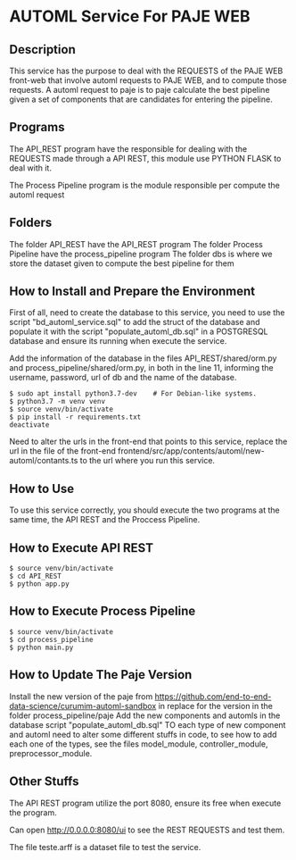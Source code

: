 # AUTOML Service For PAJE WEB

## Description
This service has the purpose to deal with the REQUESTS of the PAJE WEB front-web that involve automl requests to PAJE WEB, and to compute those requests.
A automl request to paje is to paje calculate the best pipeline given a set of components that are candidates for entering the pipeline.

## Programs
The API_REST program have the responsible for dealing with the REQUESTS made through a API REST, this module use PYTHON FLASK to deal with it.

The Process Pipeline program is the module responsible per compute the automl request

## Folders
The folder API_REST have the API_REST program
The folder Process Pipeline have the process_pipeline program
The folder dbs is where we store the dataset given to compute the best pipeline for them


 
## How to Install and Prepare the Environment

First of all, need to create the database to this service, you need to use the script "bd_automl_service.sql" to add the struct of the database and populate it with the script "populate_automl_db.sql" in a POSTGRESQL database and ensure its running when execute the service.

Add the information of the database in the files API_REST/shared/orm.py and process_pipeline/shared/orm.py, in both in the line 11, informing the username, password, url of db and the name of the database.

```
$ sudo apt install python3.7-dev    # For Debian-like systems.
$ python3.7 -m venv venv
$ source venv/bin/activate
$ pip install -r requirements.txt
deactivate
```

Need to alter the urls in the front-end that points to this service, replace the url in the file of the front-end frontend/src/app/contents/automl/new-automl/contants.ts to the url where you run this service.

## How to Use
To use this service correctly, you should execute the two programs at the same time, the API REST and the Proccess Pipeline.

## How to Execute API REST

```
$ source venv/bin/activate
$ cd API_REST
$ python app.py
```

## How to Execute Process Pipeline
```
$ source venv/bin/activate
$ cd process_pipeline
$ python main.py
```

## How to Update The Paje Version
Install the new version of the paje from https://github.com/end-to-end-data-science/curumim-automl-sandbox in replace for the version in the folder process_pipeline/paje
Add the new components and automls in the database script "populate_automl_db.sql"
TO each type of new component and automl need to alter some different stuffs in code, to see how to add each one of the types, see the files model_module, controller_module, preprocessor_module.

## Other Stuffs

The API REST program utilize the port 8080, ensure its free when execute the program.

Can open  http://0.0.0.0:8080/ui to see the REST REQUESTS and test them.

The file teste.arff is a dataset file to test the service.
